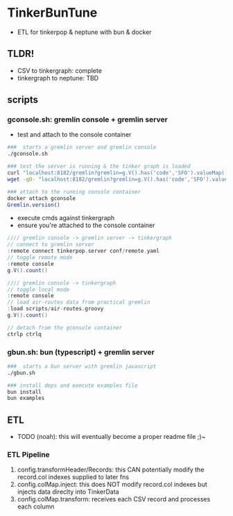 # TinkerBunTune

- ETL for tinkerpop & neptune with bun & docker

## TLDR!

- CSV to tinkergraph: complete
- tinkergraph to neptune: TBD

## scripts

### gconsole.sh: gremlin console + gremlin server

- test and attach to the console container

```sh
###  starts a gremlin server and gremlin console
./gconsole.sh

### test the server is running & the tinker graph is loaded
curl "localhost:8182/gremlin?gremlin=g.V().has('code','SFO').valueMap()"
wget -qO- "localhost:8182/gremlin?gremlin=g.V().has('code','SFO').valueMap()"

### attach to the running console container
docker attach gconsole
Gremlin.version()
```

- execute cmds against tinkergraph
- ensure you're attached to the console container

```groovy
//// gremlin console -> gremlin server -> tinkergraph
// connect to gremlin server
:remote connect tinkerpop.server conf/remote.yaml
// toggle remote mode
:remote console
g.V().count()

//// gremlin console -> tinkergraph
// toggle local mode
:remote console
// load air-routes data from practical gremlin
:load scripts/air-routes.groovy
g.V().count()

// detach from the gconsole container
ctrlp ctrlq
```

### gbun.sh: bun (typescript) + gremlin server

```sh
###  starts a bun server with gremlin javascript
./gbun.sh

### install deps and execute examples file
bun install
bun examples

```

## ETL

- TODO (noah): this will eventually become a proper readme file ;)~

### ETL Pipeline

1. config.transformHeader/Records: this CAN potentially modify the record.col indexes supplied to later fns
2. config.colMap.inject: this does NOT modify record.col indexes but injects data direclty into TinkerData
3. config.colMap.transform: receives each CSV record and processes each column
